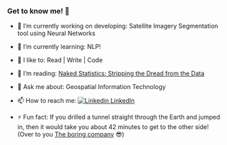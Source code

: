 ### Get to know me! 👋



- 🔭 I’m currently working on developing: Satellite Imagery Segmentation tool using Neural Networks
- 🌱 I’m currently learning: NLP!
- 🤔 I like to: Read | Write | Code
- 👯 I’m reading: [Naked Statistics: Stripping the Dread from the Data](https://www.goodreads.com/user/show/87327997-naomi-thiru)
- 💬 Ask me about: Geospatial Information Technology
- 📫 How to reach me: [![Linkedin](https://i.stack.imgur.com/gVE0j.png) LinkedIn](https://www.linkedin.com/in/naomithiru/)


- ⚡ Fun fact: If you drilled a tunnel straight through the Earth and jumped in, then it would take you about 42 minutes to get to the other side! (Over to you [The boring company](https://www.boringcompany.com/projects) :sunglasses:)


